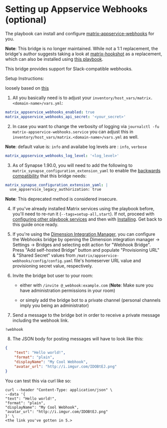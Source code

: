 # Setting up Appservice Webhooks (optional)

The playbook can install and configure [matrix-appservice-webhooks](https://github.com/turt2live/matrix-appservice-webhooks) for you.

**Note**: This bridge is no longer maintained. While not a 1:1 replacement, the bridge's author suggests taking a look at [matrix-hookshot](https://github.com/Half-Shot/matrix-hookshot) as a replacement, which can also be installed using [this playbook](configuring-playbook-bridge-hookshot.md).

This bridge provides support for Slack-compatible webhooks.

Setup Instructions:

loosely based on [this](https://github.com/turt2live/matrix-appservice-webhooks/blob/master/README.md)

1. All you basically need is to adjust your `inventory/host_vars/matrix.<domain-name>/vars.yml`:

```yaml
matrix_appservice_webhooks_enabled: true
matrix_appservice_webhooks_api_secret: '<your_secret>'
```

2. In case you want to change the verbosity of logging via `journalctl -fu matrix-appservice-webhooks.service`
you can adjust this in `inventory/host_vars/matrix.<domain-name>/vars.yml` as well.

**Note**: default value is: `info` and availabe log levels are : `info`, `verbose`

```yaml
matrix_appservice_webhooks_log_level: '<log_level>'
```

3. As of Synapse 1.90.0, you will need to add the following to `matrix_synapse_configuration_extension_yaml` to enable the [backwards compatibility](https://matrix-org.github.io/synapse/latest/upgrade#upgrading-to-v1900) that this bridge needs:
```yaml
matrix_synapse_configuration_extension_yaml: |
  use_appservice_legacy_authorization: true
```
**Note**: This deprecated method is considered insecure.

4. If you've already installed Matrix services using the playbook before, you'll need to re-run it (`--tags=setup-all,start`). If not, proceed with [configuring other playbook services](configuring-playbook.md) and then with [Installing](installing.md). Get back to this guide once ready.

5. If you're using the [Dimension Integration Manager](configuring-playbook-dimension.md), you can configure the Webhooks bridge by opening the Dimension integration manager -> Settings -> Bridges and selecting edit action for "Webhook Bridge". Press "Add self-hosted Bridge" button and populate "Provisioning URL"  & "Shared Secret" values from `/matrix/appservice-webhooks/config/config.yaml` file's homeserver URL value and provisioning secret value, respectively.

6. Invite the bridge bot user to your room:

    - either with `/invite @_webhook:example.com` (**Note**: Make sure you have administration permissions in your room)

    - or simply add the bridge bot to a private channel (personal channels imply you being an administrator)

7. Send a message to the bridge bot in order to receive a private message including the webhook link.
```
!webhook
```

8. The JSON body for posting messages will have to look like this:
```json
{
    "text": "Hello world!",
    "format": "plain",
    "displayName": "My Cool Webhook",
    "avatar_url": "http://i.imgur.com/IDOBtEJ.png"
}
```

You can test this via curl like so:

```
curl --header "Content-Type: application/json" \
--data '{
"text": "Hello world!",
"format": "plain",
"displayName": "My Cool Webhook",
"avatar_url": "http://i.imgur.com/IDOBtEJ.png"
}' \
<the link you've gotten in 5.>
```
